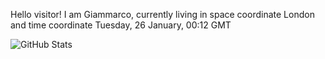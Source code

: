 Hello visitor! I am Giammarco, currently living in space coordinate London and time coordinate Tuesday, 26 January, 00:12 GMT

![GitHub Stats](https://github-readme-stats.vercel.app/api?username=grcasanova)
